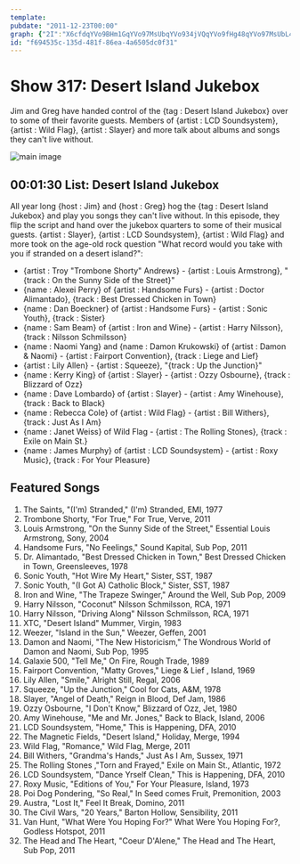 ```yaml
---
template: 
pubdate: "2011-12-23T00:00"
graph: {"2I":"X6cfdqYVo9BHm1GqYVo97MsUbqYVo934jVQqYVo9fHg48qYVo97MsUbL48jZ7MsUbEqjDUTSy5AfHg4834jVQuLXpX34jVQucdjEIgx8rV0jgGPLPV7V0jgGL8NzSi9k99L8NzSN6J73N6J73aSOWLdhtLLi9k99Er6pVaSOWLEr6pVS3ttlBJxzPjfIonBJxzPWQOvEZ20wXjfIonBIMn9cckFnBIMn9PDF7EBIMn9qOOZPFmCySVpyYjFmCySm26iEEqjDUizONrLW4z1izONrExj2rL48jZExj2rLNFm6ECo0TucdjEECo0TJnvq2SsTHMuLXpXR43oZSsTHMBD4zSTSy5ABD4zStr3Rb"}
id: "f694535c-135d-481f-86ea-4a6505dc0f31"
---
```






# Show 317: Desert Island Jukebox

Jim and Greg have handed control of the {tag : Desert Island Jukebox} over to some of their favorite guests. Members of {artist : LCD Soundsystem}, {artist : Wild Flag}, {artist : Slayer} and more talk about albums and songs they can't live without.

![main image](https://static.soundopinions.org/images/2011/dijspecial.jpg)



## 00:01:30 List: Desert Island Jukebox

All year long {host : Jim} and {host : Greg} hog the {tag : Desert Island Jukebox} and play you songs they can't live without. In this episode, they flip the script and hand over the jukebox quarters to some of their musical guests. {artist : Slayer}, {artist : LCD Soundsystem}, {artist : Wild Flag} and more took on the age-old rock question "What record would you take with you if stranded on a desert island?":

- {artist : Troy "Trombone Shorty" Andrews} - {artist : Louis Armstrong}, "{track : On the Sunny Side of the Street}"
- {name : Alexei Perry} of {artist : Handsome Furs} - {artist : Doctor Alimantado}, {track : Best Dressed Chicken in Town}
- {name : Dan Boeckner} of {artist : Handsome Furs} - {artist : Sonic Youth}, {track : Sister}
- {name : Sam Beam} of {artist : Iron and Wine} - {artist : Harry Nilsson}, {track : Nilsson Schmilsson}
- {name : Naomi Yang} and {name : Damon Krukowski} of {artist : Damon & Naomi} - {artist : Fairport Convention}, {track : Liege and Lief}
- {artist : Lily Allen} - {artist : Squeeze}, "{track : Up the Junction}"
- {name : Kerry King} of {artist : Slayer} - {artist : Ozzy Osbourne}, {track : Blizzard of Ozz}
- {name : Dave Lombardo} of {artist : Slayer} - {artist : Amy Winehouse}, {track : Back to Black}
- {name : Rebecca Cole} of {artist : Wild Flag} - {artist : Bill Withers}, {track : Just As I Am}
- {name : Janet Weiss} of Wild Flag - {artist : The Rolling Stones}, {track : Exile on Main St.}
- {name : James Murphy} of {artist : LCD Soundsystem} - {artist : Roxy Music}, {track : For Your Pleasure}



## Featured Songs

1. The Saints, "(I'm) Stranded," (I'm) Stranded, EMI, 1977
2. Trombone Shorty, "For True," For True, Verve, 2011
3. Louis Armstrong, "On the Sunny Side of the Street," Essential Louis Armstrong, Sony, 2004
4. Handsome Furs, "No Feelings," Sound Kapital, Sub Pop, 2011
5. Dr. Alimantado, "Best Dressed Chicken in Town," Best Dressed Chicken in Town, Greensleeves, 1978
6. Sonic Youth, "Hot Wire My Heart," Sister, SST, 1987
7. Sonic Youth, "(I Got A) Catholic Block," Sister, SST, 1987
8. Iron and Wine, "The Trapeze Swinger," Around the Well, Sub Pop, 2009
9. Harry Nilsson, "Coconut" Nilsson Schmilsson, RCA, 1971
10. Harry Nilsson, "Driving Along" Nilsson Schmilsson, RCA, 1971
11. XTC, "Desert Island" Mummer, Virgin, 1983
12. Weezer, "Island in the Sun," Weezer, Geffen, 2001
13. Damon and Naomi, "The New Historicism," The Wondrous World of Damon and Naomi, Sub Pop, 1995
14. Galaxie 500, "Tell Me," On Fire, Rough Trade, 1989
15. Fairport Convention, "Matty Groves," Liege & Lief , Island, 1969
16. Lily Allen, "Smile," Alright Still, Regal, 2006
17. Squeeze, "Up the Junction," Cool for Cats, A&M, 1978
18. Slayer, "Angel of Death," Reign in Blood, Def Jam, 1986
19. Ozzy Osbourne, "I Don't Know," Blizzard of Ozz, Jet, 1980
20. Amy Winehouse, "Me and Mr. Jones," Back to Black, Island, 2006
21. LCD Soundsystem, "Home," This is Happening, DFA, 2010
22. The Magnetic Fields, "Desert Island," Holiday, Merge, 1994
23. Wild Flag, "Romance," Wild Flag, Merge, 2011
24. Bill Withers, "Grandma's Hands," Just As I Am, Sussex, 1971
25. The Rolling Stones ,"Torn and Frayed," Exile on Main St., Atlantic, 1972
26. LCD Soundsystem, "Dance Yrself Clean," This is Happening, DFA, 2010
27. Roxy Music, "Editions of You," For Your Pleasure, Island, 1973
28. Poi Dog Pondering, "So Real," In Seed comes Fruit, Premonition, 2003
29. Austra, "Lost It," Feel It Break, Domino, 2011
30. The Civil Wars, "20 Years," Barton Hollow, Sensibility, 2011
31. Van Hunt, "What Were You Hoping For?" What Were You Hoping For?, Godless Hotspot, 2011
32. The Head and The Heart, "Coeur D'Alene," The Head and The Heart, Sub Pop, 2011